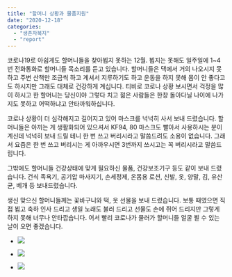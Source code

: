 ```yaml
---
title: "할머니 상황과 물품지원"
date: "2020-12-18"
categories: 
  - "생존자복지"
  - "report"
---
```


코로나19로 아쉽게도 할머니들을 찾아뵙지 못하는 12월. 뵙지는 못해도 일주일에 1~4번 전화통화로 할머니들 목소리를 듣고 있습니다. 할머니들은 댁에서 거의 나오시지 못하고 주변 산책만 조금씩 하고 계셔서 지루하기도 하고 운동을 하지 못해 몸이 안 좋다고도 하시지만 그래도 대체로 건강하게 계십니다. 티비로 코로나 상황 보시면서 걱정을 많이 하시고 한 할머니는 당신이야 그렇다 치고 젊은 사람들은 한창 돌아다닐 나이에 나가지도 못하고 어떡하냐고 안타까워하십니다.

코로나 상황이 더 심각해지고 길어지고 있어 마스크를 넉넉히 사서 보내 드렸습니다. 할머니들은 아끼는 게 생활화되어 있으셔서 KF94, 80 마스크도 빨아서 사용하시는 분이 계신데 넉넉히 보내 드릴 테니 한 번 쓰고 버리시라고 말씀드려도 소용이 없습니다. 그래서 요즘은 한 번 쓰고 버리시는 게 아까우시면 3번까지 쓰시고는 꼭 버리시라고 말씀드립니다.

그밖에도 할머니들 건강상태에 맞게 필요하신 물품, 건강보조기구 등도 같이 보내 드렸습니다. 건식 족욕기, 공기압 마사지기, 손세정제, 온몸용 로션, 신발, 옷, 양말, 김, 유산균, 베개 등 보내드렸습니다.

생신 맞으신 할머니들께는 꽃바구니와 떡, 옷 선물을 보내 드렸습니다. 보통 때였으면 직접 뵙고 축하 인사 드리고 생일 노래도 불러 드리고 선물도 손에 쥐어 드리지만 그렇게 하지 못해 너무나 안타깝습니다. 어서 빨리 코로나가 물러가 할머니들 얼굴 뵐 수 있는 날이 오면 좋겠습니다.

- ![](https://womenandwar.net/kr/wp-content/uploads/2020/12/photo_2020-12-28_14-46-54-768x1024.jpg)
    
- ![](https://womenandwar.net/kr/wp-content/uploads/2020/12/마스크-768x1024.jpg)
    
- ![](https://womenandwar.net/kr/wp-content/uploads/2020/12/zktmzm-1-1024x775.jpg)

